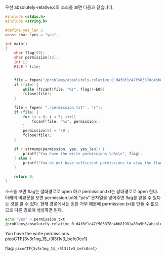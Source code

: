 우선 absolutely-relative.c의 소스를 보면 다음과 같습니다.

``` c
#include <stdio.h>
#include <string.h>

#define yes_len 3
const char *yes = "yes";

int main()
{
    char flag[99];
    char permission[10];
    int i;
    FILE * file;


    file = fopen("/problems/absolutely-relative_0_d4f0f1c47f503378c4bb81981a80a9b6/flag.txt" , "r");
    if (file) {
    	while (fscanf(file, "%s", flag)!=EOF)
    	fclose(file);
    }   
	
    file = fopen( "./permission.txt" , "r");
    if (file) {
    	for (i = 0; i < 5; i++){
            fscanf(file, "%s", permission);
        }
        permission[5] = '\0';
        fclose(file);
    }
    
    if (!strncmp(permission, yes, yes_len)) {
        printf("You have the write permissions.\n%s\n", flag);
    } else {
        printf("You do not have sufficient permissions to view the flag.\n");
    }
    
    return 0;
}
```

소스를 보면 flag는 절대경로로 open 하고 permission.txt는 상대경로로 open 한다. 아래의 비교문을 보면 permission.txt에 "yes" 문자열을 넣어주면 flag를 얻을 수 있다는 것을 알 수 있다. 현재 경로에서는 권한 거부 때문에 permission.txt를 만들 수 없으므로 다른 경로에 생성하면 된다.

``` bash
echo "yes" > permission.txt                                                                      
/problems/absolutely-relative_0_d4f0f1c47f503378c4bb81981a80a9b6/absolutely-relative
```

You have the write permissions.  
picoCTF{3v3r1ng_1$_r3l3t1v3_befc0ce1}  
  
flag: `picoCTF{3v3r1ng_1$_r3l3t1v3_befc0ce1}`
